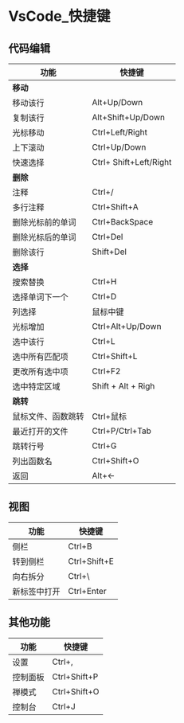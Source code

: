 <!-- 
title: VsCode
sort: 
--> 
# VsCode_快捷键

## 代码编辑

| 功能               | 快捷键                 |
| ------------------ | ---------------------- |
| **移动**           |                        |
| 移动该行           | Alt+Up/Down            |
| 复制该行           | Alt+Shift+Up/Down      |
| 光标移动           | Ctrl+Left/Right        |
| 上下滚动           | Ctrl+Up/Down           |
| 快速选择           | Ctrl+ Shift+Left/Right |
| **删除**           |                        |
| 注释               | Ctrl+/                 |
| 多行注释           | Ctrl+Shift+A           |
| 删除光标前的单词   | Ctrl+BackSpace         |
| 删除光标后的单词   | Ctrl+Del               |
| 删除该行           | Shift+Del              |
| **选择**           |                        |
| 搜索替换           | Ctrl+H                 |
| 选择单词下一个     | Ctrl+D                 |
| 列选择             | 鼠标中键               |
| 光标增加           | Ctrl+Alt+Up/Down       |
| 选中该行           | Ctrl+L                 |
| 选中所有匹配项     | Ctrl+Shift+L           |
| 更改所有选中项     | Ctrl+F2                |
| 选中特定区域       | Shift + Alt + Righ     |
| **跳转**           |                        |
| 鼠标文件、函数跳转 | Ctrl+鼠标              |
| 最近打开的文件     | Ctrl+P/Ctrl+Tab        |
| 跳转行号           | Ctrl+G                 |
| 列出函数名         | Ctrl+Shift+O           |
| 返回               | Alt+←                  |

## 视图

| 功能         | 快捷键       |
| ------------ | ------------ |
| 侧栏         | Ctrl+B       |
| 转到侧栏     | Ctrl+Shift+E |
| 向右拆分     | Ctrl+\       |
| 新标签中打开 | Ctrl+Enter   |

## 其他功能

| 功能     | 快捷键       |
| -------- | ------------ |
| 设置     | Ctrl+,       |
| 控制面板 | Ctrl+Shift+P |
| 禅模式   | Ctrl+Shift+O |
| 控制台   | Ctrl+J       |

